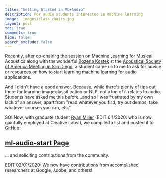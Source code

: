 ```yaml
---
title: "Getting Started in ML+Audio"
description: For audio students interested in machine learning
image:  images/class_chairs.jpg
layout: post
toc: true
comments: true
hide: false
search_exclude: false
---
```


Recently, after co-chairing the session on Machine Learning for Musical Acoustics along with the wonderful [Bozena Kostek](http://audioakustyka.org/head-of-laboratory/) at the [Acoustical Society of America Meeting in San Diego](https://acousticalsociety.org/program-of-178th-meeting-of-the-acoustical-society-of-america/), a student came up to me to ask for advice or resources on how to start learning machine learning for audio applications.  

And I didn't have a good answer.  Because, while there's plenty of tips out there for learning image classification or NLP, not a ton of it relates to audio.  Students have asked me this before...and so I was frustrated by my own lack of an answer, apart from "read whatever you find, try out demos, take whatever courses you can, etc."

SO!  Now, with graduate student [Ryan Miller](https://www.linkedin.com/in/ryan-miller-1aa8355a/)  (EDIT 6/1/2020: who is now gainfully employed at Creative Labs!), we compiled a list and posted it to GitHub:

## [ml-audio-start Page](https://github.com/drscotthawley/ml-audio-start)

... and soliciting contributions from the community.

EDIT 02/01/2020: We now have contributions from accomplished researchers at Google, Adobe, and others!

